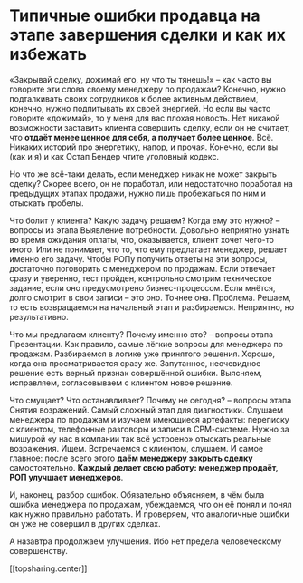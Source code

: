 # Типичные ошибки продавца на этапе завершения сделки и как их избежать

«Закрывай сделку, дожимай его, ну что ты тянешь!» – как часто вы говорите эти слова своему менеджеру по продажам? Конечно, нужно подталкивать своих сотрудников к более активным действием, конечно, нужно подпитывать их своей энергией. Но если вы часто говорите «дожимай», то у меня для вас плохая новость. Нет никакой возможности заставить клиента совершить сделку, если он не считает, что **отдаёт менее ценное для себя, а получает более ценное**. Всё. Никаких историй про энергетику, напор, и прочая. Конечно, если вы (как и я) и как Остап Бендер чтите уголовный кодекс.

Но что же всё-таки делать, если менеджер никак не может закрыть сделку? Скорее всего, он не поработал, или недостаточно поработал на предыдущих этапах продажи, нужно лишь пробежаться по ним и отыскать пробелы.

Что болит у клиента? Какую задачу решаем? Когда ему это нужно? – вопросы из этапа Выявление потребности. Довольно неприятно узнать во время ожидания оплаты, что, оказывается, клиент хочет чего-то иного. Или не понимает, что то, что ему предлагает менеджер, решает именно его задачу. Чтобы РОПу получить ответы на эти вопросы, достаточно поговорить с менеджером по продажам. Если отвечает сразу и уверенно, тест пройден, контрольно смотрим техническое задание, если оно предусмотрено бизнес-процессом. Если мнётся, долго смотрит в свои записи – это оно. Точнее она. Проблема. Решаем, то есть возвращаемся на начальный этап и разбираемся. Неприятно, но результативно. 

Что мы предлагаем клиенту? Почему именно это? – вопросы этапа Презентации. Как правило, самые лёгкие вопросы для менеджера по продажам. Разбираемся в логике уже принятого решения. Хорошо, когда она просматривается сразу же. Запутанное, неочевидное решение есть верный признак совершённой ошибки. Выясняем, исправляем, согласовываем с клиентом новое решение.

Что смущает? Что останавливает? Почему не сегодня? – вопросы этапа Снятия возражений. Самый сложный этап для диагностики. Слушаем менеджера по продажам и изучаем имеющиеся артефакты: переписку с клиентом, телефонные разговоры и записи в СРМ-системе. Нужно за мишурой «у нас в компании так всё устроено» отыскать реальные возражения. Ищем. Встречаемся с клиентом, слушаем. И самое главное: после всего этого **даём менеджеру закрыть сделку** самостоятельно. **Каждый делает свою работу: менеджер продаёт, РОП улучшает менеджеров**. 

И, наконец, разбор ошибок. Обязательно объясняем, в чём была ошибка менеджера по продажам, убеждаемся, что он её понял и понял как нужно правильно работать. И проверяем, что аналогичные ошибки он уже не совершил в других сделках. 

А назавтра продолжаем улучшения. Ибо нет предела человеческому совершенству.



[[topsharing.center]]